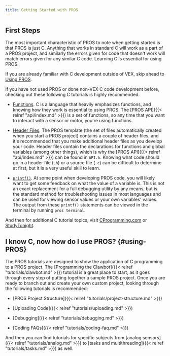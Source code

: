```yaml
---
title: Getting Started with PROS
---
```


## First Steps
The most important characteristic of PROS to note when getting started is that PROS is just C. Anything that works in standard C will work as a part of a PROS project, and similarly the errors given for code that doesn't work will match errors given for any similar C code. Learning C is essential for using PROS.

If you are already familiar with C development outside of VEX, skip ahead to [Using PROS](#using-PROS).

If you have not used PROS or done non-VEX C code development before, checking out these following C tutorials is highly recommended.

* [Functions](http://www.studytonight.com/c/user-defined-functions-in-c.php). C is a language that heavily emphasizes functions, and knowing how they work is essential to using PROS. The [PROS API]({{< relref "api/index.md" >}}) is a set of functions, so any time that you want to interact with a sensor or motor, you're using functions.

* [Header Files](https://www.tutorialspoint.com/cprogramming/c_header_files.htm). The PROS template (the set of files automatically created when you start a PROS project) contains a couple of header files, and it's recommended that you make additional header files as you develop your code. Header files contain the declarations for functions and global variables (among other things), which is why the [PROS API]({{< relref "api/index.md" >}}) can be found in `API.h`. Knowing what code should go in a header file (`.h`) or a source file (`.c`) can be difficult to determine at first, but it is a very useful skill to learn.

* [`printf()`](https://www.codingunit.com/printf-format-specifiers-format-conversions-and-formatted-output). At some point when developing PROS code, you will likely want to get some feedback on what the value of a variable is. This is not an exact replacement for a full debugging utility by any means, but is the standard method for troubleshooting issues in most languages and can be used for viewing sensor values or your own variables' values. The output from these `printf()` statements can be viewed in the terminal by running `pros terminal`.

And then for additional C tutorial topics, visit [CProgramming.com](https://www.cprogramming.com/tutorial/c-tutorial.html) or [StudyTonight](http://www.studytonight.com/c/overview-of-c.php).

## I know C, now how do I use PROS? {#using-PROS}
The PROS tutorials are designed to show the application of C programming to a PROS project. The [Programming the Clawbot]({{< relref "tutorials/clawbot.md" >}}) tutorial is a great place to start, as it goes through every step of putting together a sample PROS project. Once you are ready to branch out and create your own custom project, looking through the following tutorials is recommended:

* [PROS Project Structure]({{< relref "tutorials/project-structure.md" >}})

* [Uploading Code]({{< relref "tutorials/uploading.md" >}})

* [Debugging]({{< relref "tutorials/debugging.md" >}})

* [Coding FAQs]({{< relref "tutorials/coding-faq.md" >}})

And then you can find tutorials for specific subjects from [analog sensors]({{< relref "tutorials/analog.md" >}}) to [tasks and multithreading]({{< relref "tutorials/tasks.md" >}}) as well.
